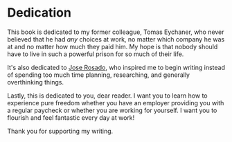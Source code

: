 # Dedication

This book is dedicated to my former colleague, Tomas Eychaner, who never believed that he had *any* choices at work, no matter which company he was at and no matter how much they paid him. My hope is that nobody should have to live in such a powerful prison for so much of their life. 

It's also dedicated to [Jose Rosado](https://twitter.com/JoseRosado), who inspired me to begin writing instead of spending too much time planning, researching, and generally overthinking things. 

Lastly, this is dedicated to you, dear reader. I want you to learn how to experience pure freedom whether you have an employer providing you with a regular paycheck or whether you are working for yourself. I want you to flourish and feel fantastic every day at work! 

Thank you for supporting my writing.
